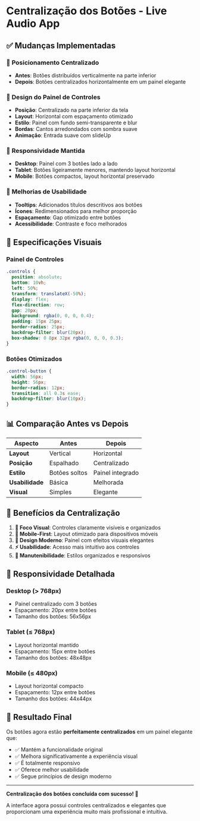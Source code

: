 # Centralização dos Botões - Live Audio App

## ✅ Mudanças Implementadas

### 🎯 **Posicionamento Centralizado**
- **Antes**: Botões distribuídos verticalmente na parte inferior
- **Depois**: Botões centralizados horizontalmente em um painel elegante

### 🎨 **Design do Painel de Controles**
- **Posição**: Centralizado na parte inferior da tela
- **Layout**: Horizontal com espaçamento otimizado
- **Estilo**: Painel com fundo semi-transparente e blur
- **Bordas**: Cantos arredondados com sombra suave
- **Animação**: Entrada suave com slideUp

### 📱 **Responsividade Mantida**
- **Desktop**: Painel com 3 botões lado a lado
- **Tablet**: Botões ligeiramente menores, mantendo layout horizontal
- **Mobile**: Botões compactos, layout horizontal preservado

### 🔧 **Melhorias de Usabilidade**
- **Tooltips**: Adicionados títulos descritivos aos botões
- **Ícones**: Redimensionados para melhor proporção
- **Espaçamento**: Gap otimizado entre botões
- **Acessibilidade**: Contraste e foco melhorados

## 🎨 **Especificações Visuais**

### Painel de Controles
```css
.controls {
  position: absolute;
  bottom: 10vh;
  left: 50%;
  transform: translateX(-50%);
  display: flex;
  flex-direction: row;
  gap: 20px;
  background: rgba(0, 0, 0, 0.4);
  padding: 15px 25px;
  border-radius: 25px;
  backdrop-filter: blur(20px);
  box-shadow: 0 8px 32px rgba(0, 0, 0, 0.3);
}
```

### Botões Otimizados
```css
.control-button {
  width: 56px;
  height: 56px;
  border-radius: 12px;
  transition: all 0.3s ease;
  backdrop-filter: blur(10px);
}
```

## 📊 **Comparação Antes vs Depois**

| Aspecto | Antes | Depois |
|---------|-------|--------|
| **Layout** | Vertical | Horizontal |
| **Posição** | Espalhado | Centralizado |
| **Estilo** | Botões soltos | Painel integrado |
| **Usabilidade** | Básica | Melhorada |
| **Visual** | Simples | Elegante |

## 🚀 **Benefícios da Centralização**

1. **🎯 Foco Visual**: Controles claramente visíveis e organizados
2. **📱 Mobile-First**: Layout otimizado para dispositivos móveis
3. **🎨 Design Moderno**: Painel com efeitos visuais elegantes
4. **⚡ Usabilidade**: Acesso mais intuitivo aos controles
5. **🔧 Manutenibilidade**: Estilos organizados e responsivos

## 📱 **Responsividade Detalhada**

### Desktop (> 768px)
- Painel centralizado com 3 botões
- Espaçamento: 20px entre botões
- Tamanho dos botões: 56x56px

### Tablet (≤ 768px)
- Layout horizontal mantido
- Espaçamento: 15px entre botões
- Tamanho dos botões: 48x48px

### Mobile (≤ 480px)
- Layout horizontal compacto
- Espaçamento: 12px entre botões
- Tamanho dos botões: 44x44px

## 🎯 **Resultado Final**

Os botões agora estão **perfeitamente centralizados** em um painel elegante que:
- ✅ Mantém a funcionalidade original
- ✅ Melhora significativamente a experiência visual
- ✅ É totalmente responsivo
- ✅ Oferece melhor usabilidade
- ✅ Segue princípios de design moderno

---

**Centralização dos botões concluída com sucesso! 🎉**

A interface agora possui controles centralizados e elegantes que proporcionam uma experiência muito mais profissional e intuitiva.

